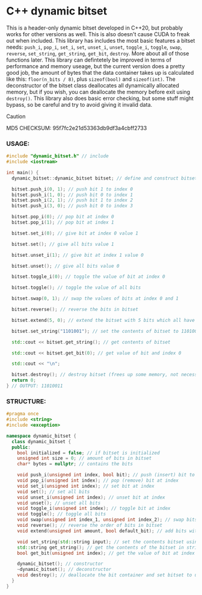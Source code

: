 # C++ dynamic bitset

This is a header-only dynamic bitset developed in C++20, but probably works for other versions as well. This is also doesn't cause CUDA to freak out when included. This library has includes the most basic features a bitset needs: `push_i`, `pop_i`, `set_i`, `set`, `unset_i`, `unset`, `toggle_i`, `toggle`, `swap`, `reverse`, `set_string`, `get_string`, `get_bit`, `destroy`. More about all of those functions later. This library can defintetely be improved in terms of performance and memory useage, but the current version does a pretty good job, the amount of bytes that the data container takes up is calculated like this: `floor(n_bits / 8)`, plus `sizeof(bool)` and `sizeof(int)`. The deconstructor of the bitset class deallocates all dynamically allocated memory, but if you wish, you can deallocate the memory before exit using `destroy()`. This library also does basic error checking, but some stuff might bypass, so be careful and try to avoid giving it invalid data.

> [!caution]
> MD5 CHECKSUM: 95f7fc2e21d53363db9df3a4cbff2733

### USAGE:
```c++
#include "dynamic_bitset.h" // include
#include <iostream>

int main() {
  dynamic_bitset::dynamic_bitset bitset; // define and construct bitset

  bitset.push_i(0, 1); // push bit 1 to index 0
  bitset.push_i(1, 0); // push bit 0 to index 1
  bitset.push_i(2, 1); // push bit 1 to index 2
  bitset.push_i(3, 0); // push bit 0 to index 3

  bitset.pop_i(0); // pop bit at index 0
  bitset.pop_i(1); // pop bit at index 1

  bitset.set_i(0); // give bit at index 0 value 1

  bitset.set(); // give all bits value 1

  bitset.unset_i(1); // give bit at index 1 value 0

  bitset.unset(); // give all bits value 0

  bitset.toggle_i(0); // toggle the value of bit at index 0

  bitset.toggle(); // toggle the value of all bits

  bitset.swap(0, 1); // swap the values of bits at index 0 and 1

  bitset.reverse(); // reverse the bits in bitset

  bitset.extend(5, 0); // extend the bitset with 5 bits which all have a default value 0

  bitset.set_string("1101001"); // set the contents of bitset to 1101001

  std::cout << bitset.get_string(); // get contents of bitset

  std::cout << bitset.get_bit(0); // get value of bit and index 0

  std::cout << "\n";

  bitset.destroy(); // destroy bitset (frees up some memory, not necessary as the deconstrucor also does this)
  return 0;
} // OUTPUT: 11010011
```

### STRUCTURE:

```c++
#pragma once
#include <string>
#include <exception>

namespace dynamic_bitset {
  class dynamic_bitset {
  public:
    bool initialized = false; // if bitset is initialized
    unsigned int size = 0; // amount of bits in bitset
    char* bytes = nullptr; // contains the bits

    void push_i(unsigned int index, bool bit); // push (insert) bit to index
    void pop_i(unsigned int index); // pop (remove) bit at index
    void set_i(unsigned int index); // set bit at index
    void set(); // set all bits
    void unset_i(unsigned int index); // unset bit at index
    void unset(); // unset all bits
    void toggle_i(unsigned int index); // toggle bit at index
    void toggle(); // toggle all bits
    void swap(unsigned int index_1, unsigned int index_2); // swap bits at index_1 and index_2
    void reverse(); // reverse the order of bits in bitset
    void extend(unsigned int amount, bool default_bit); // add bits with default value

    void set_string(std::string input); // set the contents bitset using string, example "1101001"
    std::string get_string(); // get the contents of the bitset in string format
    bool get_bit(unsigned int index); // get the value of bit at index

    dynamic_bitset(); // constructor
    ~dynamic_bitset(); // deconstructor
    void destroy(); // deallocate the bit container and set bitset to uninitialized
  }
}
```
